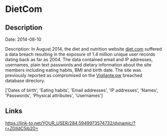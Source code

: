 # DietCom

## Description

Date: 2014-08-10

Description:
In August 2014, the diet and nutrition website <a href="https://diet.com/" target="_blank" rel="noopener">diet.com</a> suffered a data breach resulting in the exposure of 1.4 million unique user records dating back as far as 2004. The data contained email and IP addresses, usernames, plain text passwords and dietary information about the site members including eating habits, BMI and birth date. The site was previously reported as compromised on the <a href="https://vigilante.pw/" target="_blank" rel="noopener">Vigilante.pw</a> breached database directory.


['Dates of birth', 'Eating habits', 'Email addresses', 'IP addresses', 'Names', 'Passwords', 'Physical attributes', 'Usernames']

## Links

https://link-to.net/YOUR_USER/284.5949973574732/dynamic/?r=ZGlldC5jb20=